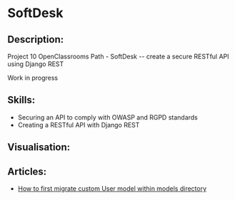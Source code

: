# SoftDesk
## Description:
Project 10 OpenClassrooms Path  -  SoftDesk  -- create a secure RESTful API using Django REST

Work in progress


## Skills:
- Securing an API to comply with OWASP and RGPD standards
- Creating a RESTful API with Django REST


## Visualisation:


## Articles:
- [How to first migrate custom User model within models directory](https://dev.to/doridoro/how-to-first-migrate-custom-user-model-within-models-directory-1bdl)